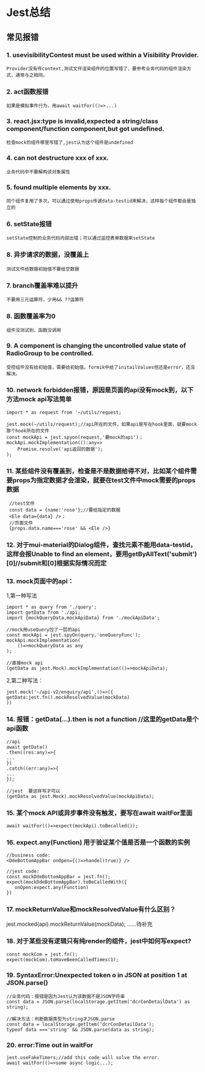 # Jest总结
## 常见报错
### 1. usevisibilityContest must be used within a Visibility Provider.
    Provider没有传context,测试文件渲染组件的位置写错了，要参考业务代码的组件渲染方式，通常与之相同。
### 2. act函数报错
    如果是模拟事件行为，用await waitFor(()=>...)
### 3. react.jsx:type is invalid,expected a string/class component/function component,but got undefined.
    检查mock的组件哪里写错了,jest认为这个组件是undefined
### 4. can not destructure xxx of xxx.
    业务代码中不要解构该对象属性
### 5. found multiple elements by xxx.
    同个组件复用了多次，可以通过使用props传递data-testid来解决，这样每个组件都会是独立的
### 6. setState报错
    setState控制的业务代码内部出错；可以通过监控表单数据来setState
### 8. 异步请求的数据，没覆盖上
    测试文件给数据初始值不要给空数据
### 7. branch覆盖率难以提升
    不要用三元运算符，少用&& ??运算符
### 8. 函数覆盖率为0
    组件没测试到，函数没调用
### 9. A component is changing the uncontrolled value state of RadioGroup to be controlled.
    受控组件没有给初始值，需要给初始值。formik中给了initailValues但还是error，还没解决。
### 10. network forbidden报错，原因是页面的api没有mock到，以下方法mock api写法简单
    import * as request from '~/utils/request;
    
    jest.mock(~/utils/request);//api所在的文件，如果api是写在hook里面，就要mock那个hook所在的文件
    const mockApi = jest.spyon(request,'要mock的api')；
    mockApi.mockImplementation(():any=>
        Promise.resolve('api返回的数据');
    );
### 11. 某些组件没有覆盖到，检查是不是数据给得不对，比如某个组件需要props为指定数据才会渲染，就要在test文件中mock需要的props数据
   ```
    //test文件
    const data = {name:'rose'};//要给指定的数据
    <Ele data={data} />；
    //页面文件
    {props.data.name==='rose' && <Ele />} 
   ```
### 12. 对于mui-material的Dialog组件，查找元素不能用data-testid，这样会报Unable to find an element，要用getByAllText('submit')[0]//submit和[0]根据实际情况而定
### 13. mock页面中的api：
1,第一种写法
```
import * as query from './query';
import getData from './api;
import {mockQueryData,mockApiData} from './mockApiData';

//mock用useQuery包了一层的api
const mockApi = jest.spyOn(query,'oneQueryFunc');
mockApi.mockImplementation(
    ()=>mockQueryData as any
);

//直接mock api
(getData as jest.Mock).mockImplementation(()=>mockApiData);
```

2,第二种写法：
```
jest.mock('~/api-v2/enquiry/api',()=>({
getData:jest.fn().mockResolvedValue(mockData)
))
```
### 14. 报错：getData(...).then is not a function //这里的getData是个api函数
```
//api
await getData()
.then((res:any)=>{
...
})
.catch((err:any)=>{
...
});

//jest  要这样写才可以
(getData as jest.Mock).mockResolvedValue(mockApiData);
```
### 15. 某个mock API或异步事件没有触发，要写在await waitFor里面
```
await waitFor(()=>expect(mockApi).toBecalled());
```
### 16. expect.any(Function)  用于验证某个值是否是一个函数的实例
```
//business code:
<DdeBottomAppBar onOpen={()=>handel(true)} />
```
```
//jest code:
const mockDdeBottomAppBar = jest.fn();
expect(mockDdeBottomAppBar).toBeCalledWith({
   onOpen:expect.any(Function)
})
```
### 17. mockReturnValue和mockResolvedValue有什么区别？
jest.mocked(api).mockReturnValue(mockData);
......待补充
### 18. 对于某些没有逻辑只有纯render的组件，jest中如何写expect?
```
const mockCom = jest.fn();
expect(mockCom).toHaveBeenCalledTimes(1);
```
### 19. SyntaxError:Unexpected token o in JSON at position 1 at JSON.parse(<anonymous>)
```
//业务代码：报错是因为Jest认为该数据不是JSON字符串
const data = JSON.parse(localStorage.getItem('dcrConDetailData') as string);

//解决方法：判断数据类型为string才JSON.parse
const data = localStorage.getItem('dcrConDetailData');
typeof data ==='string' && JSON.parse(data as string);
```
### 20. error:Time out in waitFor
```
jest.useFakeTimers;//add this code will solve the error.
await waitFor(()=>some async logic...);
```



